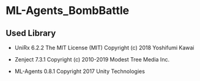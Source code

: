 # ML-Agents_BombBattle

## Used Library

- UniRx 6.2.2 The MIT License (MIT) Copyright (c) 2018 Yoshifumi Kawai

- Zenject 7.3.1 Copyright (c) 2010-2019 Modest Tree Media Inc.

- ML-Agents 0.8.1 Copyright 2017 Unity Technologies
